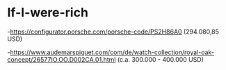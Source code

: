 # If-I-were-rich


-https://configurator.porsche.com/porsche-code/PS2H86A0 (294.080,85 USD)

-https://www.audemarspiguet.com/com/de/watch-collection/royal-oak-concept/26577IO.OO.D002CA.01.html (c.a. 300.000 - 400.000 USD)
